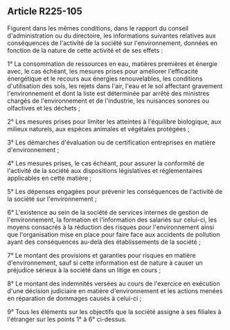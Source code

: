 Article R225-105
----
Figurent dans les mêmes conditions, dans le rapport du conseil d'administration
ou du directoire, les informations suivantes relatives aux conséquences de
l'activité de la société sur l'environnement, données en fonction de la nature
de cette activité et de ses effets :

1° La consommation de ressources en eau, matières premières et énergie avec, le
cas échéant, les mesures prises pour améliorer l'efficacité énergétique et le
recours aux énergies renouvelables, les conditions d'utilisation des sols, les
rejets dans l'air, l'eau et le sol affectant gravement l'environnement et dont
la liste est déterminée par arrêté des ministres chargés de l'environnement et
de l'industrie, les nuisances sonores ou olfactives et les déchets ;

2° Les mesures prises pour limiter les atteintes à l'équilibre biologique, aux
milieux naturels, aux espèces animales et végétales protégées ;

3° Les démarches d'évaluation ou de certification entreprises en matière
d'environnement ;

4° Les mesures prises, le cas échéant, pour assurer la conformité de l'activité
de la société aux dispositions législatives et réglementaires applicables en
cette matière ;

5° Les dépenses engagées pour prévenir les conséquences de l'activité de la
société sur l'environnement ;

6° L'existence au sein de la société de services internes de gestion de
l'environnement, la formation et l'information des salariés sur celui-ci, les
moyens consacrés à la réduction des risques pour l'environnement ainsi que
l'organisation mise en place pour faire face aux accidents de pollution ayant
des conséquences au-delà des établissements de la société ;

7° Le montant des provisions et garanties pour risques en matière
d'environnement, sauf si cette information est de nature à causer un préjudice
sérieux à la société dans un litige en cours ;

8° Le montant des indemnités versées au cours de l'exercice en exécution d'une
décision judiciaire en matière d'environnement et les actions menées en
réparation de dommages causés à celui-ci ;

9° Tous les éléments sur les objectifs que la société assigne à ses filiales à
l'étranger sur les points 1° à 6° ci-dessus.
